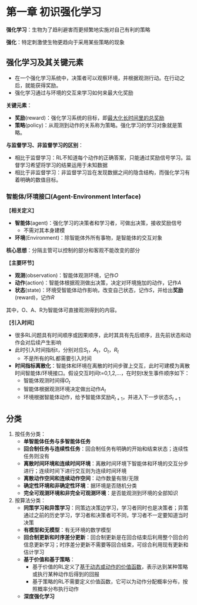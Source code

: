 # 第一章 初识强化学习

**强化学习**：生物为了趋利避害而更频繁地实施对自己有利的策略

**强化**：特定刺激使生物更趋向于采用某些策略的现象

## 强化学习及其关键元素

* 在一个强化学习系统中，决策者可以观察环境，并根据观测行动。在行动之后，就能获得奖励。
* 强化学习通过与环境的交互来学习如何来最大化奖励

**关键元素**：
* **奖励**(reward)：强化学习系统的目标，即<u>最大化长时间里的总奖励</u>
* **策略**(policy)：从观测到动作的关系称为策略。强化学习的学习对象就是策略。

**与监督学习、非监督学习的区别**：
* 相比于监督学习：RL不知道每个动作的正确答案，只能通过奖励信号学习。监督学习希望将学习的结果运用于未知数据
* 相比于非监督学习：非监督学习旨在发现数据之间的隐含结构，而强化学习有着明确的数值目标。

### 智能体/环境接口(Agent-Environment Interface)

【**相关定义**】
* **智能体**(agent)：强化学习的决策者和学习者，可做出决策，接收奖励信号
  * 不需对其本身建模
* **环境**(Environment)：除智能体外所有事物，是智能体的交互对象

**核心思想**：分隔主管可以控制的部分和客观不能改变的部分

【**主要环节**】
* **观测**(observation)：智能体观测环境，记作$O$
* **动作**(action)：智能体根据观测做出决策，决定对环境施加的动作，记作$A$
* **状态**(state)：环境受智能体动作影响，改变自己状态，记作$S$，并给出**奖励**(reward)，记作$R$

其中，O、A、R为智能体可直接观测得到的内容。

【**引入时间**】

* 很多RL问题具有时间顺序或因果顺序，此时其具有先后顺序，且先前状态和动作会对后续产生影响
* 此时引入时间指标t，分别对应$S_t$，$A_t$，$O_t$，$R_t$
  * 不是所有的RL都需要引入时间
* **时间指标离散化**：智能体和环境在离散的时间步骤上交互，此时可建模为离散时间智能体/环境接口。假设交互时间t=0,1,2,...，在时刻t发生事件顺序如下：
  * 智能体观测时间得$O_t$
  * 智能体根据观测环境决定做出动作$A_t$
  * 环境根据智能体动作，给予智能体奖励$R_{t+1}$，并进入下一步状态$S_{t+1}$

## 分类

1. 按任务分类：
   * **单智能体任务与多智能体任务**
   * **回合制任务与连续性任务**：回合制任务有明确的开始和结束状态；连续性任务则没有
   * **离散时间环境和连续时间环境**：离散时间环境下智能体和环境的交互分步进行；连续时间下进行交互则为连续时间环境
   * **离散动作空间和连续动作空间**：动作数量有限/无限
   * **确定性环境和非确定性环境**：据环境是否随机分类
   * **完全可观测环境和非完全可观测环境**：是否能观测到环境的全部知识
2. 按算法分类：
   * **同策学习和异策学习**：同策边决策边学习，学习者同时也是决策者；异策通过之前的历史学习，学习者和决策者可不同，学习者不一定要知道当时决策
   * **有模型和无模型**：有无环境的数学模型
   * **回合制更新和时序差分更新**：回合制更新是在回合结束后利用整个回合的信息更新学习；时序差分更新不需要等回合结束，可综合利用现有更新和估计学习
   * **基于价值和基于策略**：
     * 基于价值的RL定义了<u>基于动态或动作的价值函数</u>，表示达到某种策略或执行某种动作后得到的回报
     * 基于策略的RL不需要定义价值函数，它可以为动作分配概率分布，按照概率分布执行动作
   * **深度强化学习** 